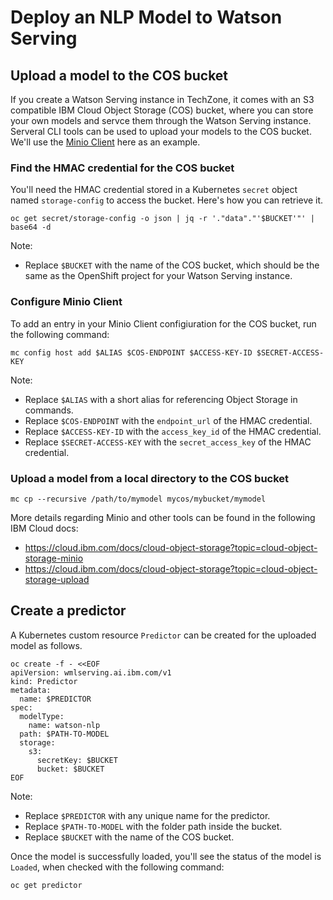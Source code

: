# Deploy an NLP Model to Watson Serving

## Upload a model to the COS bucket
If you create a Watson Serving instance in TechZone, it comes with an S3 compatible IBM Cloud Object Storage (COS) bucket, where you can store your own models and servce them through the Watson Serving instance. Serveral CLI tools can be used to upload your models to the COS bucket. We'll use the [Minio Client](https://min.io/download#/linux) here as an example.

### Find the HMAC credential for the COS bucket
You'll need the HMAC credential stored in a Kubernetes `secret` object named `storage-config` to access the bucket. Here's how you can retrieve it.
```
oc get secret/storage-config -o json | jq -r '."data"."'$BUCKET'"' | base64 -d
```
Note:
- Replace `$BUCKET` with the name of the COS bucket, which should be the same as the OpenShift project for your Watson Serving instance.

### Configure Minio Client
To add an entry in your Minio Client configiuration for the COS bucket, run the following command:
```
mc config host add $ALIAS $COS-ENDPOINT $ACCESS-KEY-ID $SECRET-ACCESS-KEY
```
Note:
- Replace `$ALIAS` with a short alias for referencing Object Storage in commands.
- Replace `$COS-ENDPOINT` with the `endpoint_url` of the HMAC credential.
- Replace `$ACCESS-KEY-ID` with the `access_key_id` of the HMAC credential.
- Replace `$SECRET-ACCESS-KEY` with the `secret_access_key` of the HMAC credential.

### Upload a model from a local directory to the COS bucket
```
mc cp --recursive /path/to/mymodel mycos/mybucket/mymodel
```

More details regarding Minio and other tools can be found in the following IBM Cloud docs:
- https://cloud.ibm.com/docs/cloud-object-storage?topic=cloud-object-storage-minio
- https://cloud.ibm.com/docs/cloud-object-storage?topic=cloud-object-storage-upload

## Create a predictor
A Kubernetes custom resource `Predictor` can be created for the uploaded model as follows.
```
oc create -f - <<EOF
apiVersion: wmlserving.ai.ibm.com/v1
kind: Predictor
metadata:
  name: $PREDICTOR
spec:
  modelType:
    name: watson-nlp
  path: $PATH-TO-MODEL
  storage:
    s3:
      secretKey: $BUCKET
      bucket: $BUCKET
EOF
```
Note:
- Replace `$PREDICTOR` with any unique name for the predictor.
- Replace `$PATH-TO-MODEL` with the folder path inside the bucket.
- Replace `$BUCKET` with the name of the COS bucket.

Once the model is successfully loaded, you'll see the status of the model is `Loaded`, when checked with the following command:
```
oc get predictor
```
